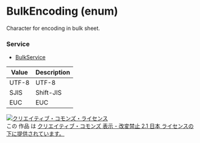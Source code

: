 # BulkEncoding (enum)
Character for encoding in bulk sheet.
### Service
+ [BulkService](../services/BulkService.md)

| Value | Description | 
|---|---|
| UTF-8| UTF-8 |
| SJIS| Shift-JIS |
| EUC| EUC |
<a rel="license" href="http://creativecommons.org/licenses/by-nd/2.1/jp/"><img alt="クリエイティブ・コモンズ・ライセンス" style="border-width:0" src="https://i.creativecommons.org/l/by-nd/2.1/jp/88x31.png" /></a><br />この 作品 は <a rel="license" href="http://creativecommons.org/licenses/by-nd/2.1/jp/">クリエイティブ・コモンズ 表示 - 改変禁止 2.1 日本 ライセンスの下に提供されています。</a>
